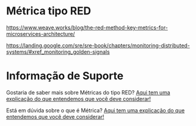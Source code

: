 # Métrica tipo RED
https://www.weave.works/blog/the-red-method-key-metrics-for-microservices-architecture/

https://landing.google.com/sre/sre-book/chapters/monitoring-distributed-systems/#xref_monitoring_golden-signals

# Informação de Suporte

Gostaria de saber mais sobre Métricas do tipo RED? [Aqui tem uma explicação do que entendemos que você deve considerar!](https://landing.google.com/sre/sre-book/chapters/monitoring-distributed-systems/#xref_monitoring_golden-signals)

Está em dúvida sobre o que é Métrica? [Aqui tem uma explicação do que entendemos que você deve considerar!](../informacao_procedural/metric.md)